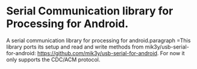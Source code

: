 # Serial Communication library for Processing for Android.

A serial communication library for processing for android.paragraph =This library ports its setup and read and write methods from mik3y/usb-serial-for-android: https://github.com/mik3y/usb-serial-for-android. For now it only supports the CDC/ACM protocol.

